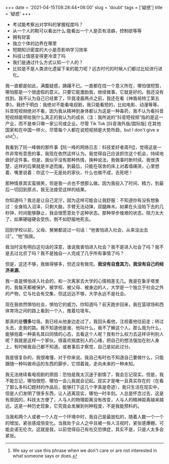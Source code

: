 +++
date = '2021-04-15T08:28:44+08:00'
slug = 'doubt'
tags = ['疑惑']
title = '疑惑'
+++

- 考试能考察出对学科的掌握程度吗？
- 从一个人的鞋可以看出什么:能看出一个人是否有洁癖，控制欲等等
- 拥有财富
- 独立个体的边界在哪里
- 短期知识密度的大小是否影响学习效率
- 科技让情感变得更冷漠了吗
- 我们是通过什么方式认知一个人的？
- 比较是不是人类进化遗留下来的能力呢？远古时代的时候人们都过比较进行进化。

我一直都是如此，满腹疑惑，踌躇不已。一直都在找一个意义所在，哪怕很短暂，哪怕那是一个很虚假的意义。只要它能激励我，继续做事，它就是好的。我还没有找到。我不认为自己已经累了，毕竟凌晨两点之前，我还在看《神盾局特工第五季》。我终于明白：我绝对不能看电视剧，我只能看短的，比如电影、动漫等等。抖音短视频绝对不看，因为我从精神到身体都认为这是一种毒药，我不认为看抖音短视频能带给我什么真正的我认为的成长（注：我所说的“抖音短视频”指的是这一产业，而不是单只哪一家公司或企业。尽管 Tik Tok [抖音海外版/国际版] 在其他国家和在中国一样火，尽管每个人都在说短视频是大势所趋，but I don't give a shit[^1]）。

我看到了阮一峰做的那件事【阮一峰的网络日志：科技爱好者周刊】，觉得这是一件非常有意思的事，我现在依然这样认为。我觉得自己应该抓住这个机会，持续地做好这件事。但是，我似乎没有那种热情，换种说法，我做事时断时续。我很清楚，这样的后果就是半途而废。到最后，只能在宿舍的床上对着墙痛哭，心里想着、嘴里说着：你这个一无是处的家伙，什么也做不成，去死吧！

那种情景其实蛮搞笑，但是我一点也不想那么做。因为我投入了时间、精力，到最后一切回到原点，我无法接受这样的结果。

你知道吗？我总是让自己泥泞，因为这样可能会让我舒服：不知道你有没有想象过：全身陷入沼泽，只剩大脑，手臂无法动弹，双腿麻木。如果在头没陷下去的几秒钟，时间能够静止，我会很愿意处于这种状态。那种举步维艰的状态，阻力太大了，如果硬碰硬会受伤，倒不如舒服地死去。

回到学校以前，父母、舅舅都说过一句话：“他害怕进入社会，从来没出去过”。“他”指我。

我当时没有明白这句话的深意，谁说我害怕进入社会？我不是进入社会了吗？我不是去过北京了吗？我不是独自一人完成了几乎所有事情了吗？

但是，这还不够，我做得够多，但还没有做完。**我没有自食其力，我没有自己的经济来源**。

我一直是惧怕进入社会的，和一次离家去大学的心情相差无几。我是在象牙塔里的，我每天都被保护，被学校、被父母、被身边的人，大学是一个独立于社会之外的产物，它与社会有交集，但这远远不够，大学永远不是社会。

现在我依然惧怕社会，惧怕它的威力。你知道吗？前天跑步回来，我在篮球场和西体育场之间的路上看到一个人，推着垃圾车。

那真的是**很多**垃圾。我已经从他身边走过了，我回头看他，注视着他往前走；转过头去，走我的路。我不知道他是谁、他叫什么，我不了解这个人。那么我为什么，能够抱着一种美名其曰同情的心态，去看这个人呢？我有什么权力去这样评判别人呢？我就是这样一个家伙，很喜欢揣度别人的心绪，把自己的想法强加在别人身上，有时候我自己都不知道。或者事后才察觉，自己是如此过分。

我是很复杂的，我很难懂，对于你来说。我自己有时也不知道自己要做什么，只能跟随一种叫做命运的东西的脚步，它领着我，走向未来的一种未知。

我无法继续看电视剧的原因：恐怕是我太沉迷于剧情了，我会忘记现实。但是，我不能忘记，哪怕很短、哪怕一会儿我就会记起。现实才是唯一且真实存在的（在看了那么多科幻题材的作品后，能够打下这几个字真是奇迹），我只生活在现实中，但是人们发明了很多东西，让人逃离现实，哪怕一时半刻。人总是怀念过去，这是有原因的，科技太方便了，人与人的物理距离没有改变，人与人的精神距离越来越远。这是一种历史现象，它究竟会发展到何种程度，不是我能预料的。

当我和两个人或者一个人在一个环境中时，我自己是最放松的，随着人数一个一个的增加，紧张感成倍变化。当我处于众人之中且被一些人注视时，紧张感爆棚，可能会语无伦次。这就是我，以前觉得自己有社交恐惧症，其实不是，只是人太多会紧张。

[^1]: We say or use this phrase when we don't care or are not interested in what someone says or does.
